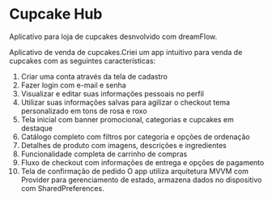 # Cupcake Hub
 Aplicativo para loja de cupcakes desnvolvido com dreamFlow.

Aplicativo de venda de cupcakes.Criei um app intuitivo para venda de cupcakes com as seguintes características:
1. Criar uma conta através da tela de  cadastro
2. Fazer login com e-mail e senha
3. Visualizar e editar suas informações pessoais no perfil
4. Utilizar suas informações salvas para agilizar o checkout
   tema personalizado em tons de rosa e roxo
5. Tela inicial com banner promocional, categorias e cupcakes em destaque
6. Catálogo completo com filtros por categoria e opções de ordenação
7. Detalhes de produto com imagens, descrições e ingredientes
8. Funcionalidade completa de carrinho de compras
9. Fluxo de checkout com informações de entrega e opções de pagamento
10. Tela de confirmação de pedido
O app utiliza arquitetura MVVM com Provider para gerenciamento de estado, armazena dados no dispositivo com SharedPreferences.
